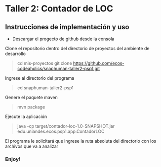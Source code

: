 # Taller 2: Contador de LOC

## Instrucciones de implementación y uso

* Descargar el progecto de github desde la consola

Clone el repositorio dentro del directorio de proyectos del ambiente de desarrollo

> cd mis-proyectos
> git clone https://github.com/ecos-codeaholics/snaphuman-taller2-psp1.git

Ingrese al directorio del programa

> cd snaphuman-taller2-psp1

Genere el paquete maven

> mvn package

Ejecute la aplicación

> java -cp target/contador-loc-1.0-SNAPSHOT.jar edu.uniandes.ecos.psp1.app.ContadorLOC

El programa le solicitará que ingrese la ruta absoluta del directorio con los archivos que va a analizar


### Enjoy!
